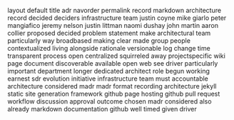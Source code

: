 layout default title adr navorder permalink record markdown architecture record decided deciders infrastructure team justin coyne mike giarlo peter mangiafico jeremy nelson justin littman naomi dushay john martin aaron collier proposed decided problem statement make architectural team particularly way broadbased making clear made group people contextualized living alongside rationale versionable log change time transparent process open centralized squirreled away projectspecific wiki page document discoverable available open web see driver particularly important department longer dedicated architect role begun working earnest sdr evolution initiative infrastructure team must accountable architecture considered madr madr format recording architecture jekyll static site generation framework github page hosting github pull request workflow discussion approval outcome chosen madr considered also already markdown documentation github well timed given driver